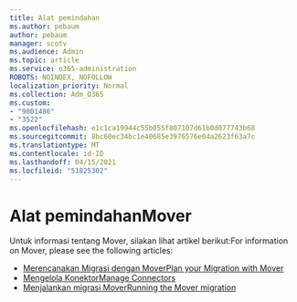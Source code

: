 ```yaml
---
title: Alat pemindahan
ms.author: pebaum
author: pebaum
manager: scotv
ms.audience: Admin
ms.topic: article
ms.service: o365-administration
ROBOTS: NOINDEX, NOFOLLOW
localization_priority: Normal
ms.collection: Adm_O365
ms.custom:
- "9001486"
- "3522"
ms.openlocfilehash: e1c1ca19944c55b055f807107d61b0d077743b68
ms.sourcegitcommit: 8bc60ec34bc1e40685e3976576e04a2623f63a7c
ms.translationtype: MT
ms.contentlocale: id-ID
ms.lasthandoff: 04/15/2021
ms.locfileid: "51825302"
---
```

# <a name="mover"></a><span data-ttu-id="2bb4f-102">Alat pemindahan</span><span class="sxs-lookup"><span data-stu-id="2bb4f-102">Mover</span></span>

<span data-ttu-id="2bb4f-103">Untuk informasi tentang Mover, silakan lihat artikel berikut:</span><span class="sxs-lookup"><span data-stu-id="2bb4f-103">For information on Mover, please see the following articles:</span></span>

- [<span data-ttu-id="2bb4f-104">Merencanakan Migrasi dengan Mover</span><span class="sxs-lookup"><span data-stu-id="2bb4f-104">Plan your Migration with Mover</span></span>](https://docs.microsoft.com/sharepointmigration/mover-plan-migration)
- [<span data-ttu-id="2bb4f-105">Mengelola Konektor</span><span class="sxs-lookup"><span data-stu-id="2bb4f-105">Manage Connectors</span></span>](https://docs.microsoft.com/sharepointmigration/mover-manage-connectors)
- [<span data-ttu-id="2bb4f-106">Menjalankan migrasi Mover</span><span class="sxs-lookup"><span data-stu-id="2bb4f-106">Running the Mover migration</span></span>](https://docs.microsoft.com/sharepointmigration/mover-running-migration)
